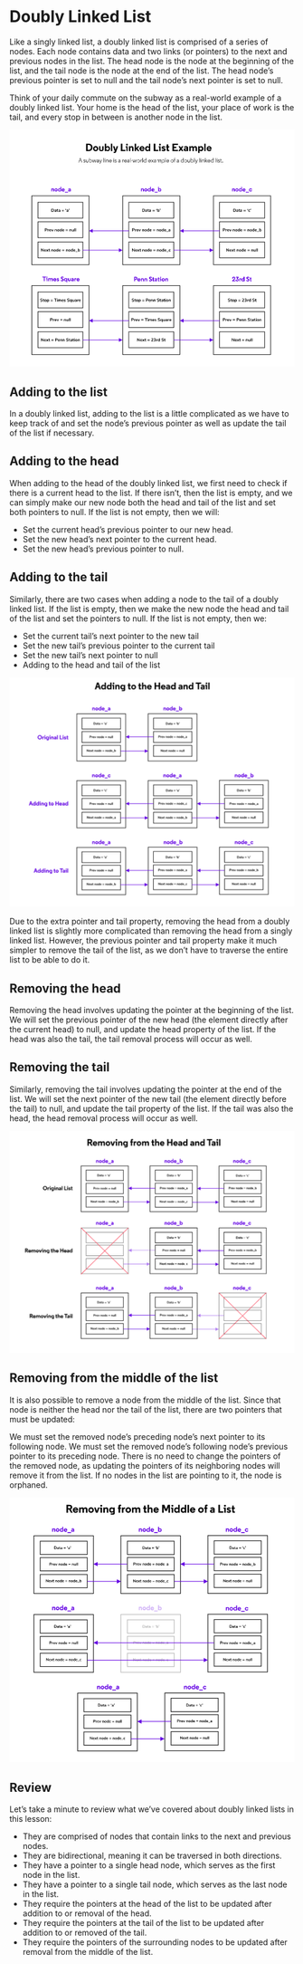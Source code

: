 # Doubly Linked List

Like a singly linked list, a doubly linked list is comprised of a series of nodes. Each node contains data and two links (or pointers) to the next and previous nodes in the list. The head node is the node at the beginning of the list, and the tail node is the node at the end of the list. The head node’s previous pointer is set to null and the tail node’s next pointer is set to null.

Think of your daily commute on the subway as a real-world example of a doubly linked list. Your home is the head of the list, your place of work is the tail, and every stop in between is another node in the list.


![](img/img1.png?raw=true)


## Adding to the list
In a doubly linked list, adding to the list is a little complicated as we have to keep track of and set the node’s previous pointer as well as update the tail of the list if necessary.

## Adding to the head
When adding to the head of the doubly linked list, we first need to check if there is a current head to the list. If there isn’t, then the list is empty, and we can simply make our new node both the head and tail of the list and set both pointers to null. If the list is not empty, then we will:

- Set the current head’s previous pointer to our new head.
- Set the new head’s next pointer to the current head.
- Set the new head’s previous pointer to null. 

## Adding to the tail
Similarly, there are two cases when adding a node to the tail of a doubly linked list. If the list is empty, then we make the new node the head and tail of the list and set the pointers to null. If the list is not empty, then we:

- Set the current tail’s next pointer to the new tail
- Set the new tail’s previous pointer to the current tail
- Set the new tail’s next pointer to null
- Adding to the head and tail of the list

![](img/img2.png?raw=true)

Due to the extra pointer and tail property, removing the head from a doubly linked list is slightly more complicated than removing the head from a singly linked list. However, the previous pointer and tail property make it much simpler to remove the tail of the list, as we don’t have to traverse the entire list to be able to do it.

## Removing the head
Removing the head involves updating the pointer at the beginning of the list. We will set the previous pointer of the new head (the element directly after the current head) to null, and update the head property of the list. If the head was also the tail, the tail removal process will occur as well.

## Removing the tail
Similarly, removing the tail involves updating the pointer at the end of the list. We will set the next pointer of the new tail (the element directly before the tail) to null, and update the tail property of the list. If the tail was also the head, the head removal process will occur as well.

![](img/img3.png?raw=true)


## Removing from the middle of the list
It is also possible to remove a node from the middle of the list. Since that node is neither the head nor the tail of the list, there are two pointers that must be updated:

We must set the removed node’s preceding node’s next pointer to its following node.
We must set the removed node’s following node’s previous pointer to its preceding node.
There is no need to change the pointers of the removed node, as updating the pointers of its neighboring nodes will remove it from the list. If no nodes in the list are pointing to it, the node is orphaned.

![](img/img4.png?raw=true)


## Review
Let’s take a minute to review what we’ve covered about doubly linked lists in this lesson:

- They are comprised of nodes that contain links to the next and previous nodes.
- They are bidirectional, meaning it can be traversed in both directions.
- They have a pointer to a single head node, which serves as the first node in the list.
- They have a pointer to a single tail node, which serves as the last node in the list.
- They require the pointers at the head of the list to be updated after addition to or removal of the head.
- They require the pointers at the tail of the list to be updated after addition to or removed of the tail.
- They require the pointers of the surrounding nodes to be updated after removal from the middle of the list.
